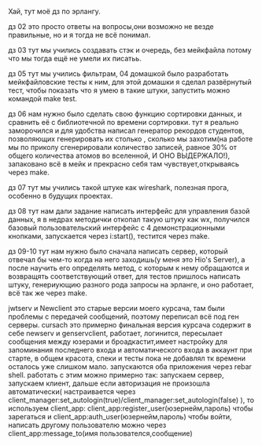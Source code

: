 Хай, тут моё дз по эрлангу.

дз 02 это просто ответы на вопросы,они возможно не везде правильные, но и я тогда не всё понимал.

дз 03 тут мы учились создавать стэк и очередь, без мейкфайла потому что мы тогда ещё не умели их писатьь.

дз 05 тут мы учились фильтрам, 04 домашкой было разработать мейкфайловские тесты к ним, для этой домашки я сделал развёрнутый тест, чтобы показать что я умею в такие штуки, запустить можно командой make test.

дз 06 нам нужно было сделать свою функцию сортировки данных, и сравнить её с библиотечной по времени сортировки. тут я реально заморочился и для удобства написал генератор рекордов студентов, позволяющих генерировать их столько , сколько мы захотим(на работе мы по приколу сгенерировали количество записей, равное 30% от общего количества атомов во вселенной, И ОНО ВЫДЕРЖАЛО!), запаковано всё в мейк и прекрасно себя там чувствует,открываясь через make.

дз 07 тут мы учились такой штуке как wireshark, полезная прога, особенно в будущих проектах.

дз 08 тут нам дали задание написать интерфейс для управления базой данных, я в недрах методички откопал такую штуку как wx, получился базовый пользовательский интерфейс с 4 демонстрационными кнопками, запускается через i:start(), тестится через make.

дз 09-10 тут нам нужно было сначала написать сервер, который отвечал бы чем-то когда на него заходишь(у меня это Hio's Server), а после научить его определять метод, с которым к нему обращаются и возвращять соответствующий ответ, для тестов пришлось написать штуку, генериующию разного рода запросы на эрланге, и оно работает, всё так же через make.

jwtserv и Newclient это старые версии моего курсача, там были проблемы с передачей сообщений, поэтому переписал всё под ген серверы.
cursach это примерно финальная версия курсача содержит в себе newserv и genservclient, работает, логинится, пересылает сообщения между юзерами и броадкастит,имеет настройку для запоминания последнего входа и автоматического входа в аккаунт при старте, в общем красота, спеки и тесты пока не добавлял тк времени осталось уже слишком мало. запускаются оба приложения через rebar shell. работать с этим можно примерно так: запускаем сервер, запускаем клиент, дальше если авторизация не произошла автоматически( настраивается через client_manager:set_autologin(true)/client_manager:set_autologin(false) ), то  используем  client_app:  client_app:register_user(юзернейм,пароль) чтобы зарегаться и  client_app:auth_user(юзернейм,пароль) чтобы войти, написать другому пользователю можно через client_app:message_to(имя пользователся,сообщение)
